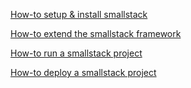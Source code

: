 [How-to setup & install smallstack](/docs/general/install.md)

[How-to extend the smallstack framework](/docs/general/smallstackdev.md)

[How-to run a smallstack project](/docs/general/run.md)

[How-to deploy a smallstack project](/docs/general/deploy.md)
